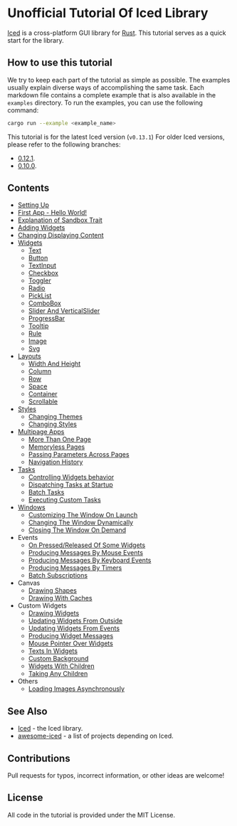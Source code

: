 # Unofficial Tutorial Of Iced Library

[Iced](https://iced.rs/) is a cross-platform GUI library for [Rust](https://www.rust-lang.org/).
This tutorial serves as a quick start for the library.

## How to use this tutorial

We try to keep each part of the tutorial as simple as possible.
The examples usually explain diverse ways of accomplishing the same task.
Each markdown file contains a complete example that is also available in the `examples` directory.
To run the examples, you can use the following command:

```bash
cargo run --example <example_name>
```

This tutorial is for the latest Iced version (`v0.13.1`)
For older Iced versions, please refer to the following branches:

- [0.12.1](https://github.com/fogarecious/iced_tutorial/tree/0.12.x).
- [0.10.0](https://github.com/fogarecious/iced_tutorial/tree/0.10.x).

## Contents

- [Setting Up](./tutorial/setting_up.md)
- [First App - Hello World!](./tutorial/first_app.md)
- [Explanation of Sandbox Trait](./tutorial/explanation_of_sandbox_trait.md)
- [Adding Widgets](./tutorial/adding_widgets.md)
- [Changing Displaying Content](./tutorial/changing_displaying_content.md)
- [Widgets](./tutorial/widgets.md)
  - [Text](./tutorial/text.md)
  - [Button](./tutorial/button.md)
  - [TextInput](./tutorial/text_input.md)
  - [Checkbox](./tutorial/checkbox.md)
  - [Toggler](./tutorial/toggler.md)
  - [Radio](./tutorial/radio.md)
  - [PickList](./tutorial/picklist.md)
  - [ComboBox](./tutorial/combobox.md)
  - [Slider And VerticalSlider](./tutorial/slider.md)
  - [ProgressBar](./tutorial/progressbar.md)
  - [Tooltip](./tutorial/tooltip.md)
  - [Rule](./tutorial/rule.md)
  - [Image](./tutorial/image.md)
  - [Svg](./tutorial/svg.md)
  <!-- * PaneGrid -->
- [Layouts](./tutorial/layouts.md)
  - [Width And Height](./tutorial/width_and_height.md)
  - [Column](./tutorial/column.md)
  - [Row](./tutorial/row.md)
  - [Space](./tutorial/space.md)
  - [Container](./tutorial/container.md)
  - [Scrollable](./tutorial/scrollable.md)
  <!-- * Responsive -->
- [Styles](./tutorial/styles.md)
  - [Changing Themes](./tutorial/changing_themes.md)
  - [Changing Styles](./tutorial/changing_styles.md)
- [Multipage Apps](./tutorial/multipage_apps.md)
  - [More Than One Page](./tutorial/more_than_one_page.md)
  - [Memoryless Pages](./tutorial/memoryless_pages.md)
  - [Passing Parameters Across Pages](./tutorial/passing_parameters_across_pages.md)
  - [Navigation History](./tutorial/navigation_history.md)
- [Tasks](./tutorial/tasks.md)
  - [Controlling Widgets behavior](./tutorial/controlling_widgets_behavior.md)
  - [Dispatching Tasks at Startup](./tutorial/dispatching_tasks_at_startup.md)
  - [Batch Tasks](./tutorial/batch_tasks.md)
  - [Executing Custom Tasks](./tutorial/executing_custom_tasks.md)
- [Windows](./tutorial/windows.md)
  - [Customizing The Window On Launch](./tutorial/customizing_the_window_on_launch.md)
  - [Changing The Window Dynamically](./tutorial/changing_the_window_dynamically.md)
  - [Closing The Window On Demand](./tutorial/closing_the_window_on_demand.md)
- Events
  - [On Pressed/Released Of Some Widgets](./tutorial/on_pressed_released_of_some_widgets.md)
  - [Producing Messages By Mouse Events](./tutorial/producing_messages_by_mouse_events.md)
  - [Producing Messages By Keyboard Events](./tutorial/producing_messages_by_keyboard_events.md)
  - [Producing Messages By Timers](./tutorial/producing_messages_by_timers.md)
  - [Batch Subscriptions](./tutorial/batch_subscriptions.md)
- Canvas
  - [Drawing Shapes](./tutorial/drawing_shapes.md)
  - [Drawing With Caches](./tutorial/drawing_with_caches.md)
- Custom Widgets
  - [Drawing Widgets](./tutorial/drawing_widgets.md)
  - [Updating Widgets From Outside](./tutorial/updating_widgets_from_outside.md)
  - [Updating Widgets From Events](./tutorial/updating_widgets_from_events.md)
  - [Producing Widget Messages](./tutorial/producing_widget_messages.md)
  - [Mouse Pointer Over Widgets](./tutorial/mouse_pointer_over_widgets.md)
  - [Texts In Widgets](./tutorial/texts_in_widgets.md)
  - [Custom Background](./tutorial/custom_background.md)
  - [Widgets With Children](./tutorial/widgets_with_children.md)
  - [Taking Any Children](./tutorial/taking_any_children.md)
- Others
  - [Loading Images Asynchronously](./tutorial/loading_images_asynchronously.md)

<!-- examples/component -->

## See Also

- [Iced](https://github.com/iced-rs/iced) - the Iced library.
- [awesome-iced](https://github.com/iced-rs/awesome-iced) - a list of projects depending on Iced.

## Contributions

Pull requests for typos, incorrect information, or other ideas are welcome!

## License

All code in the tutorial is provided under the MIT License.
